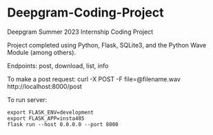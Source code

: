 # Deepgram-Coding-Project
Deepgram Summer 2023 Internship Coding Project

Project completed using Python, Flask, SQLite3, and the Python Wave Module (among others).

Endpoints: post, download, list, info

To make a post request: 
curl -X POST -F file=@filename.wav http://localhost:8000/post

To run server:
```
export FLASK_ENV=development
export FLASK_APP=insta485 
flask run --host 0.0.0.0 --port 8000
```
